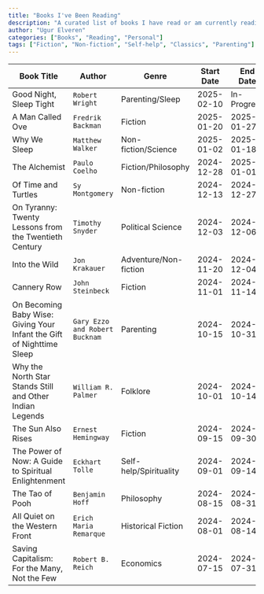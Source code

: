 ```yaml
---
title: "Books I've Been Reading"
description: "A curated list of books I have read or am currently reading, along with details like genres, authors, and reading timelines."
author: "Ugur Elveren"
categories: ["Books", "Reading", "Personal"]
tags: ["Fiction", "Non-fiction", "Self-help", "Classics", "Parenting"]
---
```


| Book Title                                            | Author                     | Genre                   | Start Date  | End Date   |
|-------------------------------------------------------|----------------------------|-------------------------|-------------|------------|
| Good Night, Sleep Tight	                            | `Robert Wright`            | Parenting/Sleep         | 2025-02-10  | In-Progress|
| A Man Called Ove                                      | `Fredrik Backman`          | Fiction                 | 2025-01-20  | 2025-01-27 |
| Why We Sleep                                          | `Matthew Walker`           | Non-fiction/Science     | 2025-01-02  | 2025-01-18 |
| The Alchemist                                         | `Paulo Coelho`             | Fiction/Philosophy      | 2024-12-28  | 2025-01-01 |
| Of Time and Turtles                                   | `Sy Montgomery`            | Non-fiction             | 2024-12-13  | 2024-12-27 |
| On Tyranny: Twenty Lessons from the Twentieth Century | `Timothy Snyder`           | Political Science       | 2024-12-03  | 2024-12-06 |
| Into the Wild                                         | `Jon Krakauer`             | Adventure/Non-fiction   | 2024-11-20  | 2024-12-04 |
| Cannery Row                                           | `John Steinbeck`           | Fiction                 | 2024-11-01  | 2024-11-14 |
| On Becoming Baby Wise: Giving Your Infant the Gift of Nighttime Sleep | `Gary Ezzo and Robert Bucknam` | Parenting         | 2024-10-15 | 2024-10-31 |
| Why the North Star Stands Still and Other Indian Legends | `William R. Palmer`     | Folklore                | 2024-10-01  | 2024-10-14 |
| The Sun Also Rises                                    | `Ernest Hemingway`         | Fiction                 | 2024-09-15  | 2024-09-30 |
| The Power of Now: A Guide to Spiritual Enlightenment  | `Eckhart Tolle`            | Self-help/Spirituality  | 2024-09-01  | 2024-09-14 |
| The Tao of Pooh                                       | `Benjamin Hoff`            | Philosophy              | 2024-08-15  | 2024-08-31 |
| All Quiet on the Western Front                        | `Erich Maria Remarque`     | Historical Fiction      | 2024-08-01  | 2024-08-14 |
| Saving Capitalism: For the Many, Not the Few          | `Robert B. Reich`          | Economics               | 2024-07-15  | 2024-07-31 |